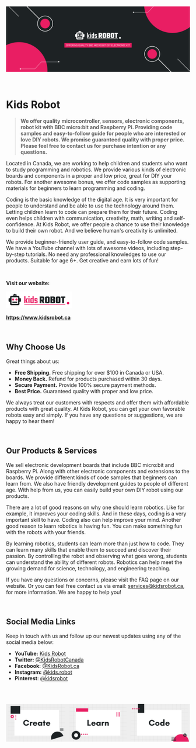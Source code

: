 ![Banner of Kids Robot](https://github.com/KidsRobot/KidsRobot/blob/ceee9f96f52bf1782c497755534e26fc3410b5f1/Banner.png)

<br>

# Kids Robot


> **We offer quality microcontroller, sensors, electronic components, robot kit with BBC micro:bit and Raspberry Pi. Providing code samples and easy-to-follow guide for people who are interested or love DIY robots. We promise guaranteed quality with proper price. Please feel free to contact us for purchase intention or any questions.**

Located in Canada, we are working to help children and students who want to study programming and robotics. We provide various kinds of electronic boards and components in a proper and low price, great for DIY your robots. For another awesome bonus, we offer code samples as supporting materials for beginners to learn programming and coding.

Coding is the basic knowledge of the digital age. It is very important for people to understand and be able to use the technology around them. Letting children learn to code can prepare them for their future. Coding even helps children with communication, creativity, math, writing and self-confidence. At Kids Robot, we offer people a chance to use their knowledge to build their own robot. And we believe human's creativity is unlimited.

We provide beginner-friendly user guide, and easy-to-follow code samples. We have a YouTube channel with lots of awesome videos, including step-by-step tutorials. No need any professional knowledges to use our products. Suitable for age 6+. Get creative and earn lots of fun!

<br>

**Visit our website:**

[![Logo of Kids Robot](https://github.com/KidsRobot/KidsRobot/blob/d287e1c4eea5ee3b6ce7527f69926fe3c984a3c2/Logo.png)](https://kidsrobot.ca)

**https://www.kidsrobot.ca**

<br>

## Why Choose Us

Great things about us:

- **Free Shipping.** Free shipping for over $100 in Canada or USA.
- **Money Back.** Refund for products purchased within 30 days.
- **Secure Payment.** Provide 100% secure payment methods.
- **Best Price.** Guaranteed quality with proper and low price.

We always treat our customers with respects and offer them with affordable products with great quality. At Kids Robot, you can get your own favorable robots easy and simply. If you have any questions or suggestions, we are happy to hear them!

<br>

## Our Products & Services

We sell electronic development boards that include BBC micro:bit and Raspberry Pi. Along with other electronic components and extensions to the boards. We provide different kinds of code samples that beginners can learn from. We also have friendly development guides to people of different age. With help from us, you can easily build your own DIY robot using our products.

There are a lot of good reasons on why one should learn robotics. Like for example, it improves your coding skills. And in these days, coding is a very important skill to have. Coding also can help improve your mind. Another good reason to learn robotics is having fun. You can make something fun with the robots with your friends.

By learning robotics, students can learn more than just how to code. They can learn many skills that enable them to succeed and discover their passion. By controlling the robot and observing what goes wrong, students can understand the ability of different robots. Robotics can help meet the growing demand for science, technology, and engineering teaching.

If you have any questions or concerns, please visit the FAQ page on our website. Or you can feel free contact us via email: services@kidsrobot.ca, for more information. We are happy to help you!

<br>

## Social Media Links

Keep in touch with us and follow up our newest updates using any of the social media below:

- **YouTube:** [Kids Robot](https://www.youtube.com/channel/UCRnYa9GVftGmj33vbN6rEfw)
- **Twitter:** [@KidsRobotCanada](https://www.twitter.com/KidsRobotCanada)
- **Facebook:** [@KidsRobot.ca](https://www.facebook.com/KidsRobot.ca)
- **Instagram:** [@kids.robot](https://www.instagram.com/kids.robot)
- **Pinterest**: [@kidsrobot](https://www.pinterest.ca/kidsrobot)

<br>
<br>

![Footer banner, "Create", "Learn", "Code"](https://github.com/KidsRobot/KidsRobot/blob/ceee9f96f52bf1782c497755534e26fc3410b5f1/Footer%20Banner.png)

